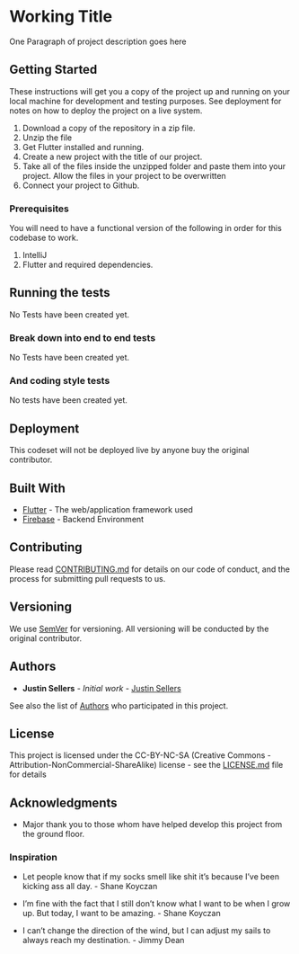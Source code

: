 # Working Title

One Paragraph of project description goes here

## Getting Started

These instructions will get you a copy of the project up and running on your local machine for development and testing purposes. See deployment for notes on how to deploy the project on a live system.

1.  Download a copy of the repository in a zip file.
2.  Unzip the file
3.  Get Flutter installed and running.
4.  Create a new project with the title of our project.
5.  Take all of the files inside the unzipped folder and paste them into your project.  Allow the files in your project to be overwritten
6.  Connect your project to Github.

### Prerequisites

You will need to have a functional version of the following in order for this codebase to work.

1.  IntelliJ
2.  Flutter and required dependencies.


## Running the tests

No Tests have been created yet.

### Break down into end to end tests

No Tests have been created yet.

### And coding style tests

No tests have been created yet.

## Deployment

This codeset will not be deployed live by anyone buy the original contributor.

## Built With

* [Flutter](https://flutter.io/) - The web/application framework used
* [Firebase](https://firebase.google.com/) - Backend Environment

## Contributing

Please read [CONTRIBUTING.md](CONTRIBUTING.md) for details on our code of conduct, and the process for submitting pull requests to us.

## Versioning

We use [SemVer](http://semver.org/) for versioning. All versioning will be conducted by the original contributor. 

## Authors

* **Justin Sellers** - *Initial work* - [Justin Sellers](https://github.com/JSellersDev)

See also the list of [Authors](AUTHORS.md) who participated in this project.

## License

This project is licensed under the CC-BY-NC-SA (Creative Commons - Attribution-NonCommercial-ShareAlike) license - see the [LICENSE.md](LICENSE.md) file for details

## Acknowledgments

* Major thank you to those whom have helped develop this project from the ground floor.

### Inspiration

* Let people know that if my socks smell like shit it’s because I’ve been kicking ass all day. - Shane Koyczan

* I’m fine with the fact that I still don’t know what I want to be when I grow up. But today, I want to be amazing. - Shane Koyczan

* I can’t change the direction of the wind, but I can adjust my sails to always reach my destination. - Jimmy Dean
